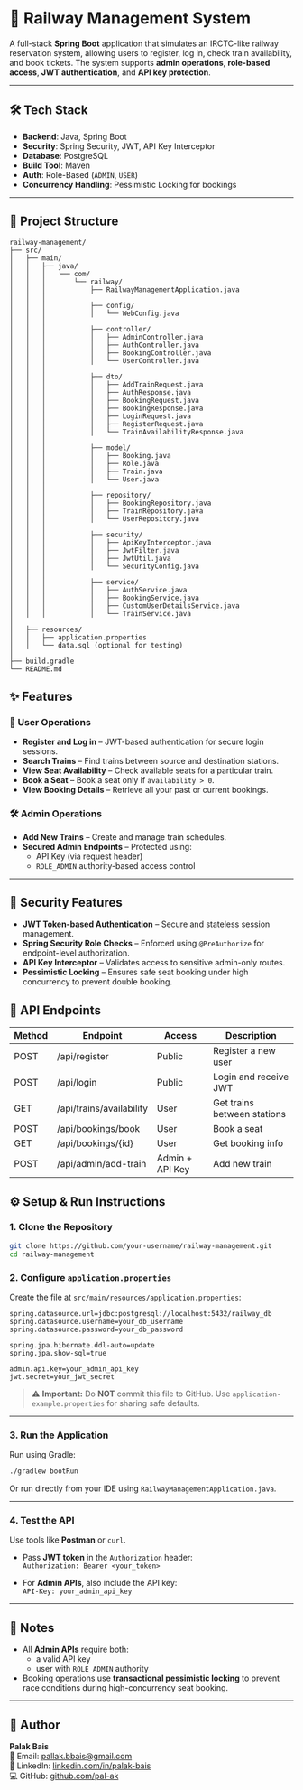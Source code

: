 # 🚆 Railway Management System 

A full-stack **Spring Boot** application that simulates an IRCTC-like railway reservation system, allowing users to register, log in, check train availability, and book tickets. The system supports **admin operations**, **role-based access**, **JWT authentication**, and **API key protection**.

---

## 🛠 Tech Stack

- **Backend**: Java, Spring Boot
- **Security**: Spring Security, JWT, API Key Interceptor
- **Database**: PostgreSQL
- **Build Tool**: Maven
- **Auth**: Role-Based (`ADMIN`, `USER`)
- **Concurrency Handling**: Pessimistic Locking for bookings

---

## 📂 Project Structure
```plaintext
railway-management/
├── src/
│   ├── main/
│   │   ├── java/
│   │   │   └── com/
│   │   │       └── railway/
│   │   │           ├── RailwayManagementApplication.java
│   │   │
│   │   │           ├── config/
│   │   │           │   └── WebConfig.java
│   │   │
│   │   │           ├── controller/
│   │   │           │   ├── AdminController.java
│   │   │           │   ├── AuthController.java
│   │   │           │   ├── BookingController.java
│   │   │           │   └── UserController.java
│   │   │
│   │   │           ├── dto/
│   │   │           │   ├── AddTrainRequest.java
│   │   │           │   ├── AuthResponse.java
│   │   │           │   ├── BookingRequest.java
│   │   │           │   ├── BookingResponse.java
│   │   │           │   ├── LoginRequest.java
│   │   │           │   ├── RegisterRequest.java
│   │   │           │   └── TrainAvailabilityResponse.java
│   │   │
│   │   │           ├── model/
│   │   │           │   ├── Booking.java
│   │   │           │   ├── Role.java
│   │   │           │   ├── Train.java
│   │   │           │   └── User.java
│   │   │
│   │   │           ├── repository/
│   │   │           │   ├── BookingRepository.java
│   │   │           │   ├── TrainRepository.java
│   │   │           │   └── UserRepository.java
│   │   │
│   │   │           ├── security/
│   │   │           │   ├── ApiKeyInterceptor.java
│   │   │           │   ├── JwtFilter.java
│   │   │           │   ├── JwtUtil.java
│   │   │           │   └── SecurityConfig.java
│   │   │
│   │   │           ├── service/
│   │   │           │   ├── AuthService.java
│   │   │           │   ├── BookingService.java
│   │   │           │   ├── CustomUserDetailsService.java
│   │   │           │   └── TrainService.java
│
│   ├── resources/
│   │   ├── application.properties
│   │   └── data.sql (optional for testing)
│
├── build.gradle
└── README.md
```



## ✨ Features

### 👤 User Operations
- **Register and Log in** – JWT-based authentication for secure login sessions.
- **Search Trains** – Find trains between source and destination stations.
- **View Seat Availability** – Check available seats for a particular train.
- **Book a Seat** – Book a seat only if `availability > 0`.
- **View Booking Details** – Retrieve all your past or current bookings.

### 🛠️ Admin Operations
- **Add New Trains** – Create and manage train schedules.
- **Secured Admin Endpoints** – Protected using:
  - API Key (via request header)
  - `ROLE_ADMIN` authority-based access control

---

## 🔐 Security Features
- **JWT Token-based Authentication** – Secure and stateless session management.
- **Spring Security Role Checks** – Enforced using `@PreAuthorize` for endpoint-level authorization.
- **API Key Interceptor** – Validates access to sensitive admin-only routes.
- **Pessimistic Locking** – Ensures safe seat booking under high concurrency to prevent double booking.


## 📡 API Endpoints


| Method | Endpoint                 | Access          | Description                 |
| ------ | ------------------------ | --------------- | --------------------------- |
| POST   | /api/register            | Public          | Register a new user         |
| POST   | /api/login               | Public          | Login and receive JWT       |
| GET    | /api/trains/availability | User            | Get trains between stations |
| POST   | /api/bookings/book       | User            | Book a seat                 |
| GET    | /api/bookings/{id}       | User            | Get booking info            |
| POST   | /api/admin/add-train     | Admin + API Key | Add new train               |


## ⚙️ Setup & Run Instructions

### 1. Clone the Repository

```bash
git clone https://github.com/your-username/railway-management.git
cd railway-management
```

### 2. Configure `application.properties`

Create the file at `src/main/resources/application.properties`:

```properties
spring.datasource.url=jdbc:postgresql://localhost:5432/railway_db
spring.datasource.username=your_db_username
spring.datasource.password=your_db_password

spring.jpa.hibernate.ddl-auto=update
spring.jpa.show-sql=true

admin.api.key=your_admin_api_key
jwt.secret=your_jwt_secret
```

> ⚠️ **Important:** Do **NOT** commit this file to GitHub. Use `application-example.properties` for sharing safe defaults.

---

### 3. Run the Application

Run using Gradle:

```bash
./gradlew bootRun
```

Or run directly from your IDE using `RailwayManagementApplication.java`.

---

### 4. Test the API

Use tools like **Postman** or `curl`.

- Pass **JWT token** in the `Authorization` header:  
  `Authorization: Bearer <your_token>`
  
- For **Admin APIs**, also include the API key:  
  `API-Key: your_admin_api_key`

---

## 📝 Notes

- All **Admin APIs** require both:
  - a valid API key  
  - user with `ROLE_ADMIN` authority
- Booking operations use **transactional pessimistic locking** to prevent race conditions during high-concurrency seat booking.

---

## 👤 Author

**Palak Bais**  
📧 Email: [pallak.bbais@gmail.com](mailto:pallak.bbais@gmail.com)  
🔗 LinkedIn: [linkedin.com/in/palak-bais](https://linkedin.com/in/palak-bais)  
💻 GitHub: [github.com/pal-ak](https://github.com/pal-ak)
